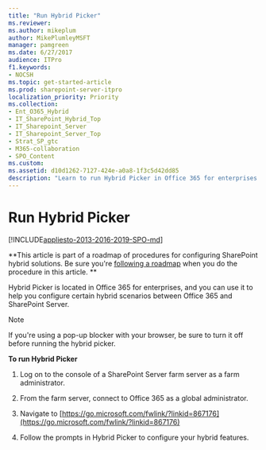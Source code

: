 ```yaml
---
title: "Run Hybrid Picker"
ms.reviewer: 
ms.author: mikeplum
author: MikePlumleyMSFT
manager: pamgreen
ms.date: 6/27/2017
audience: ITPro
f1.keywords:
- NOCSH
ms.topic: get-started-article
ms.prod: sharepoint-server-itpro
localization_priority: Priority
ms.collection:
- Ent_O365_Hybrid
- IT_SharePoint_Hybrid_Top
- IT_Sharepoint_Server
- IT_Sharepoint_Server_Top
- Strat_SP_gtc
- M365-collaboration
- SPO_Content
ms.custom: 
ms.assetid: d10d1262-7127-424e-a0a8-1f3c5d42dd85
description: "Learn to run Hybrid Picker in Office 365 for enterprises."
---
```


# Run Hybrid Picker

[!INCLUDE[appliesto-2013-2016-2019-SPO-md](../includes/appliesto-2013-2016-2019-SPO-md.md)] 
  
 **This article is part of a roadmap of procedures for configuring SharePoint hybrid solutions. Be sure you're [following a roadmap](configuration-roadmaps.md) when you do the procedure in this article. **
  
Hybrid Picker is located in Office 365 for enterprises, and you can use it to help you configure certain hybrid scenarios between Office 365 and SharePoint Server.
  
> [!NOTE]
> If you're using a pop-up blocker with your browser, be sure to turn it off before running the hybrid picker. 
  
 **To run Hybrid Picker**
  
1. Log on to the console of a SharePoint Server farm server as a farm administrator.
    
2. From the farm server, connect to Office 365 as a global administrator.
    
3. Navigate to [https://go.microsoft.com/fwlink/?linkid=867176](https://go.microsoft.com/fwlink/?linkid=867176)
    
4. Follow the prompts in Hybrid Picker to configure your hybrid features.
    

